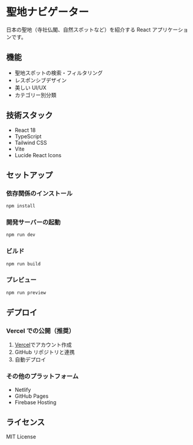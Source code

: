 # 聖地ナビゲーター

日本の聖地（寺社仏閣、自然スポットなど）を紹介する React アプリケーションです。

## 機能

- 聖地スポットの検索・フィルタリング
- レスポンシブデザイン
- 美しい UI/UX
- カテゴリー別分類

## 技術スタック

- React 18
- TypeScript
- Tailwind CSS
- Vite
- Lucide React Icons

## セットアップ

### 依存関係のインストール

```bash
npm install
```

### 開発サーバーの起動

```bash
npm run dev
```

### ビルド

```bash
npm run build
```

### プレビュー

```bash
npm run preview
```

## デプロイ

### Vercel での公開（推奨）

1. [Vercel](https://vercel.com)でアカウント作成
2. GitHub リポジトリと連携
3. 自動デプロイ

### その他のプラットフォーム

- Netlify
- GitHub Pages
- Firebase Hosting

## ライセンス

MIT License
